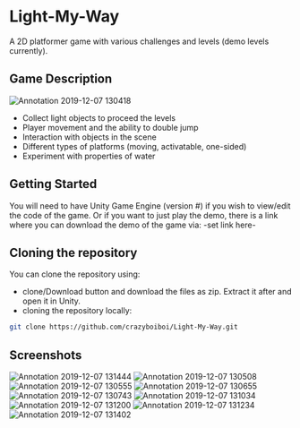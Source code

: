 # Light-My-Way
A 2D platformer game with various challenges and levels (demo levels currently).

## Game Description
![Annotation 2019-12-07 130418](https://user-images.githubusercontent.com/32148889/70376462-474b4b80-1901-11ea-9c00-1a5dad80be8f.png)

- Collect light objects to proceed the levels
- Player movement and the ability to double jump
- Interaction with objects in the scene
- Different types of platforms (moving, activatable, one-sided)
- Experiment with properties of water

## Getting Started
You will need to have Unity Game Engine (version #) if you wish to view/edit the code of the game.
Or if you want to just play the demo, there is a link where you can download the demo of the game via: -set link here-

## Cloning the repository
You can clone the repository using:
- clone/Download button and download the files as zip. Extract it after and open it in Unity.
- cloning the repository locally: 
```bash
git clone https://github.com/crazyboiboi/Light-My-Way.git
```

## Screenshots

![Annotation 2019-12-07 131444](https://user-images.githubusercontent.com/32148889/70376461-474b4b80-1901-11ea-8308-837a6ee954b5.png)
![Annotation 2019-12-07 130508](https://user-images.githubusercontent.com/32148889/70376463-474b4b80-1901-11ea-8278-51816a2a74fd.png)
![Annotation 2019-12-07 130555](https://user-images.githubusercontent.com/32148889/70376464-474b4b80-1901-11ea-9445-a42089961ba8.png)
![Annotation 2019-12-07 130655](https://user-images.githubusercontent.com/32148889/70376465-474b4b80-1901-11ea-93e8-73a878fb0bba.png)
![Annotation 2019-12-07 130743](https://user-images.githubusercontent.com/32148889/70376466-47e3e200-1901-11ea-8437-660c88c6eeb1.png)
![Annotation 2019-12-07 131034](https://user-images.githubusercontent.com/32148889/70376467-47e3e200-1901-11ea-9dea-be63d6c55e78.png)
![Annotation 2019-12-07 131200](https://user-images.githubusercontent.com/32148889/70376468-487c7880-1901-11ea-907c-563ea5484754.png)
![Annotation 2019-12-07 131234](https://user-images.githubusercontent.com/32148889/70376469-487c7880-1901-11ea-850d-d0f1add0456a.png)
![Annotation 2019-12-07 131402](https://user-images.githubusercontent.com/32148889/70376470-487c7880-1901-11ea-86c6-599d5224f1c9.png)
